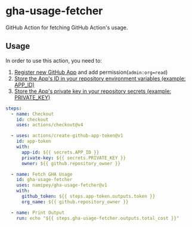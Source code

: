 # gha-usage-fetcher

GitHub Action for fetching GitHub Action's usage.

## Usage

In order to use this action, you need to:

1. [Register new GitHub App](https://docs.github.com/en/apps/creating-github-apps/registering-a-github-app/registering-a-github-app) and add permission(`admin:org=read`)
2. [Store the App's ID in your repository environment variables (example: APP_ID)](https://docs.github.com/en/actions/writing-workflows/choosing-what-your-workflow-does/store-information-in-variables#defining-configuration-variables-for-multiple-workflows)
3. [Store the App's private key in your repository secrets (example: PRIVATE_KEY)](https://docs.github.com/en/actions/security-for-github-actions/security-guides/using-secrets-in-github-actions?tool=webui#creating-encrypted-secrets-for-a-repository)

```yaml
steps:
  - name: Checkout
    id: checkout
    uses: actions/checkout@v4

  - uses: actions/create-github-app-token@v1
    id: app-token
    with:
      app-id: ${{ secrets.APP_ID }}
      private-key: ${{ secrets.PRIVATE_KEY }}
      owner: ${{ github.repository_owner }}

  - name: Fetch GHA Usage
    id: gha-usage-fetcher
    uses: namipey/gha-usage-fetcher@v1
    with:
      github_token: ${{ steps.app-token.outputs.token }}
      org_name: ${{ github.repository_owner }}

  - name: Print Output
    run: echo "${{ steps.gha-usage-fetcher.outputs.total_cost }}"
```
